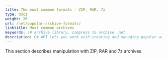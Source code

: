 ```yaml
---
title: The most common formats - ZIP, RAR, 7z
type: docs
weight: 20
url: /net/popular-archive-formats/
linktitle: Most common archives
keywords: c# archive library, compress to archive .net
description: C# API lets you work with creating and managing popular archives in your applications without the need of any other 3rd party applications and provides various methods to perform operations on archives.
---
```


This section describes manipulation with ZIP, RAR and 7z archives.